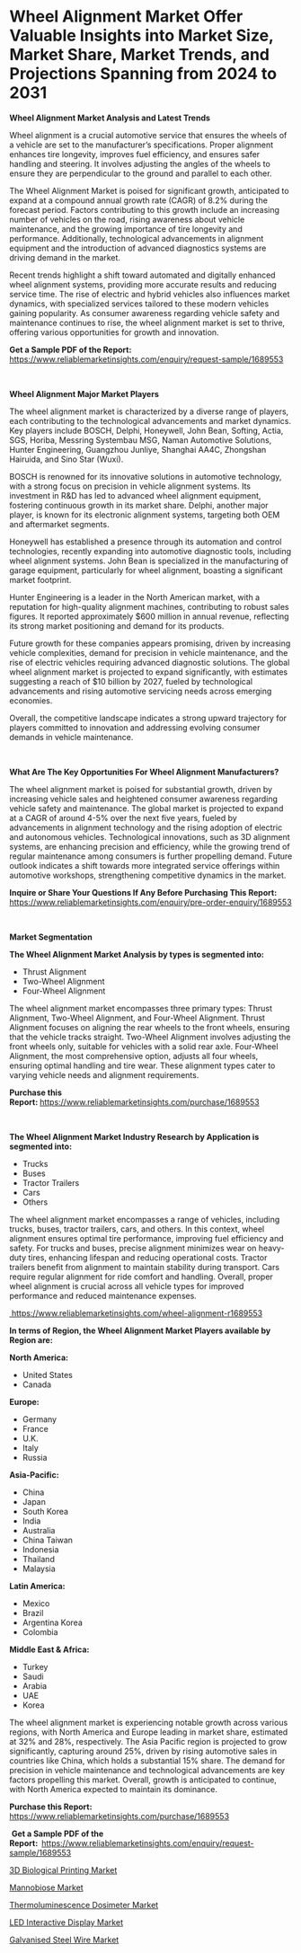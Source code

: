 <p><h1>Wheel Alignment Market Offer Valuable Insights into Market Size, Market Share, Market Trends, and Projections Spanning from 2024 to 2031</h1></p><p><strong>Wheel Alignment Market Analysis and Latest Trends</strong></p>
<p><p>Wheel alignment is a crucial automotive service that ensures the wheels of a vehicle are set to the manufacturer’s specifications. Proper alignment enhances tire longevity, improves fuel efficiency, and ensures safer handling and steering. It involves adjusting the angles of the wheels to ensure they are perpendicular to the ground and parallel to each other.</p><p>The Wheel Alignment Market is poised for significant growth, anticipated to expand at a compound annual growth rate (CAGR) of 8.2% during the forecast period. Factors contributing to this growth include an increasing number of vehicles on the road, rising awareness about vehicle maintenance, and the growing importance of tire longevity and performance. Additionally, technological advancements in alignment equipment and the introduction of advanced diagnostics systems are driving demand in the market.</p><p>Recent trends highlight a shift toward automated and digitally enhanced wheel alignment systems, providing more accurate results and reducing service time. The rise of electric and hybrid vehicles also influences market dynamics, with specialized services tailored to these modern vehicles gaining popularity. As consumer awareness regarding vehicle safety and maintenance continues to rise, the wheel alignment market is set to thrive, offering various opportunities for growth and innovation.</p></p>
<p><strong>Get a Sample PDF of the Report:&nbsp;</strong> <a href="https://www.reliablemarketinsights.com/enquiry/request-sample/1689553?utm_campaign=1740&utm_medium=2&utm_source=Github&utm_content=ia&utm_term=17102024&utm_id=wheel-alignment">https://www.reliablemarketinsights.com/enquiry/request-sample/1689553</a></p>
<p>&nbsp;</p>
<p><strong>Wheel Alignment Major Market Players</strong></p>
<p><p>The wheel alignment market is characterized by a diverse range of players, each contributing to the technological advancements and market dynamics. Key players include BOSCH, Delphi, Honeywell, John Bean, Softing, Actia, SGS, Horiba, Messring Systembau MSG, Naman Automotive Solutions, Hunter Engineering, Guangzhou Junliye, Shanghai AA4C, Zhongshan Hairuida, and Sino Star (Wuxi). </p><p>BOSCH is renowned for its innovative solutions in automotive technology, with a strong focus on precision in vehicle alignment systems. Its investment in R&D has led to advanced wheel alignment equipment, fostering continuous growth in its market share. Delphi, another major player, is known for its electronic alignment systems, targeting both OEM and aftermarket segments.</p><p>Honeywell has established a presence through its automation and control technologies, recently expanding into automotive diagnostic tools, including wheel alignment systems. John Bean is specialized in the manufacturing of garage equipment, particularly for wheel alignment, boasting a significant market footprint.</p><p>Hunter Engineering is a leader in the North American market, with a reputation for high-quality alignment machines, contributing to robust sales figures. It reported approximately $600 million in annual revenue, reflecting its strong market positioning and demand for its products.</p><p>Future growth for these companies appears promising, driven by increasing vehicle complexities, demand for precision in vehicle maintenance, and the rise of electric vehicles requiring advanced diagnostic solutions. The global wheel alignment market is projected to expand significantly, with estimates suggesting a reach of $10 billion by 2027, fueled by technological advancements and rising automotive servicing needs across emerging economies. </p><p>Overall, the competitive landscape indicates a strong upward trajectory for players committed to innovation and addressing evolving consumer demands in vehicle maintenance.</p></p>
<p>&nbsp;</p>
<p><strong>What Are The Key Opportunities For Wheel Alignment Manufacturers?</strong></p>
<p><p>The wheel alignment market is poised for substantial growth, driven by increasing vehicle sales and heightened consumer awareness regarding vehicle safety and maintenance. The global market is projected to expand at a CAGR of around 4-5% over the next five years, fueled by advancements in alignment technology and the rising adoption of electric and autonomous vehicles. Technological innovations, such as 3D alignment systems, are enhancing precision and efficiency, while the growing trend of regular maintenance among consumers is further propelling demand. Future outlook indicates a shift towards more integrated service offerings within automotive workshops, strengthening competitive dynamics in the market.</p></p>
<p><strong>Inquire or Share Your Questions If Any Before Purchasing This Report:</strong> <a href="https://www.reliablemarketinsights.com/enquiry/pre-order-enquiry/1689553?utm_campaign=1740&utm_medium=2&utm_source=Github&utm_content=ia&utm_term=17102024&utm_id=wheel-alignment">https://www.reliablemarketinsights.com/enquiry/pre-order-enquiry/1689553</a></p>
<p>&nbsp;</p>
<p><strong>Market Segmentation</strong></p>
<p><strong>The Wheel Alignment Market Analysis by types is segmented into:</strong></p>
<p><ul><li>Thrust Alignment</li><li>Two-Wheel Alignment</li><li>Four-Wheel Alignment</li></ul></p>
<p><p>The wheel alignment market encompasses three primary types: Thrust Alignment, Two-Wheel Alignment, and Four-Wheel Alignment. Thrust Alignment focuses on aligning the rear wheels to the front wheels, ensuring that the vehicle tracks straight. Two-Wheel Alignment involves adjusting the front wheels only, suitable for vehicles with a solid rear axle. Four-Wheel Alignment, the most comprehensive option, adjusts all four wheels, ensuring optimal handling and tire wear. These alignment types cater to varying vehicle needs and alignment requirements.</p></p>
<p><strong>Purchase this Report:&nbsp;</strong><a href="https://www.reliablemarketinsights.com/purchase/1689553?utm_campaign=1740&utm_medium=2&utm_source=Github&utm_content=ia&utm_term=17102024&utm_id=wheel-alignment">https://www.reliablemarketinsights.com/purchase/1689553</a></p>
<p>&nbsp;</p>
<p><strong>The Wheel Alignment Market Industry Research by Application is segmented into:</strong></p>
<p><ul><li>Trucks</li><li>Buses</li><li>Tractor Trailers</li><li>Cars</li><li>Others</li></ul></p>
<p><p>The wheel alignment market encompasses a range of vehicles, including trucks, buses, tractor trailers, cars, and others. In this context, wheel alignment ensures optimal tire performance, improving fuel efficiency and safety. For trucks and buses, precise alignment minimizes wear on heavy-duty tires, enhancing lifespan and reducing operational costs. Tractor trailers benefit from alignment to maintain stability during transport. Cars require regular alignment for ride comfort and handling. Overall, proper wheel alignment is crucial across all vehicle types for improved performance and reduced maintenance expenses.</p></p>
<p><a href="https://www.reliablemarketinsights.com/wheel-alignment-r1689553?utm_campaign=1740&utm_medium=2&utm_source=Github&utm_content=ia&utm_term=17102024&utm_id=wheel-alignment">&nbsp;https://www.reliablemarketinsights.com/wheel-alignment-r1689553</a></p>
<p><strong>In terms of Region, the Wheel Alignment Market Players available by Region are:</strong></p>
<p>
    <p> <strong> North America: </strong>
        <ul>
            <li>United States</li>
            <li>Canada</li>
        </ul>
        </p> 
    <p> <strong> Europe: </strong>
        <ul>
            <li>Germany</li>
            <li>France</li>
            <li>U.K.</li>
            <li>Italy</li>
            <li>Russia</li>
        </ul>
        </p> 
    <p> <strong> Asia-Pacific: </strong>
        <ul>
            <li>China</li>
            <li>Japan</li>
            <li>South Korea</li>
            <li>India</li>
            <li>Australia</li>
            <li>China Taiwan</li>
            <li>Indonesia</li>
            <li>Thailand</li>
            <li>Malaysia</li>
        </ul>
        </p> 
    <p> <strong> Latin America: </strong>
        <ul>
            <li>Mexico</li>
            <li>Brazil</li>
            <li>Argentina Korea</li>
            <li>Colombia</li>
        </ul>
        </p> 
    <p> <strong> Middle East & Africa: </strong>
        <ul>
            <li>Turkey</li>
            <li>Saudi</li>
            <li>Arabia</li>
            <li>UAE</li>
            <li>Korea</li>
        </ul>
    </p>
    </p>
<p><p>The wheel alignment market is experiencing notable growth across various regions, with North America and Europe leading in market share, estimated at 32% and 28%, respectively. The Asia Pacific region is projected to grow significantly, capturing around 25%, driven by rising automotive sales in countries like China, which holds a substantial 15% share. The demand for precision in vehicle maintenance and technological advancements are key factors propelling this market. Overall, growth is anticipated to continue, with North America expected to maintain its dominance.</p></p>
<p><strong>Purchase this Report: </strong><a href="https://www.reliablemarketinsights.com/purchase/1689553?utm_campaign=1740&utm_medium=2&utm_source=Github&utm_content=ia&utm_term=17102024&utm_id=wheel-alignment">https://www.reliablemarketinsights.com/purchase/1689553</a></p>
<p>&nbsp;<strong>Get a Sample PDF of the Report:&nbsp;&nbsp;</strong><a href="https://www.reliablemarketinsights.com/enquiry/request-sample/1689553?utm_campaign=1740&utm_medium=2&utm_source=Github&utm_content=ia&utm_term=17102024&utm_id=wheel-alignment">https://www.reliablemarketinsights.com/enquiry/request-sample/1689553</a></p>
<p><strong></strong></p>
<p><p><a href="https://www.linkedin.com/pulse/market-dynamics-future-trends-global-3d-biological-printing-sector-w9jse?utm_campaign=1740&utm_medium=2&utm_source=Github&utm_content=ia&utm_term=17102024&utm_id=wheel-alignment">3D Biological Printing Market</a></p><p><a href="https://www.linkedin.com/pulse/mannobiose-market-evolution-key-trends-regional-dynamics-2024-2031-wotze?utm_campaign=1740&utm_medium=2&utm_source=Github&utm_content=ia&utm_term=17102024&utm_id=wheel-alignment">Mannobiose Market</a></p><p><a href="https://issuu.com/reportprime-2/docs/thermoluminescence-dosimeter-market_acf4a627c813a5?utm_campaign=1740&utm_medium=2&utm_source=Github&utm_content=ia&utm_term=17102024&utm_id=wheel-alignment">Thermoluminescence Dosimeter Market</a></p><p><a href="https://www.linkedin.com/pulse/global-led-interactive-display-industry-analysis-share-m9lne?utm_campaign=1740&utm_medium=2&utm_source=Github&utm_content=ia&utm_term=17102024&utm_id=wheel-alignment">LED Interactive Display Market</a></p><p><a href="https://www.linkedin.com/pulse/disruption-innovation-galvanised-steel-wire-industry-market-qegze?utm_campaign=1740&utm_medium=2&utm_source=Github&utm_content=ia&utm_term=17102024&utm_id=wheel-alignment">Galvanised Steel Wire Market</a></p></p>
